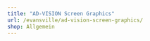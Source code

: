 ```yaml
---
title: "AD-VISION Screen Graphics"
url: /evansville/ad-vision-screen-graphics/
shop: Allgemein
---
```

